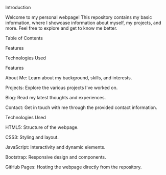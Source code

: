 Introduction

Welcome to my personal webpage! This repository contains my basic information, where I showcase information about myself, my projects, and more. Feel free to explore and get to know me better.

Table of Contents

Features

Technologies Used

Features

About Me: Learn about my background, skills, and interests.

Projects: Explore the various projects I've worked on.

Blog: Read my latest thoughts and experiences.

Contact: Get in touch with me through the provided contact information.

Technologies Used

HTML5: Structure of the webpage.

CSS3: Styling and layout.

JavaScript: Interactivity and dynamic elements.

Bootstrap: Responsive design and components.

GitHub Pages: Hosting the webpage directly from the repository.
